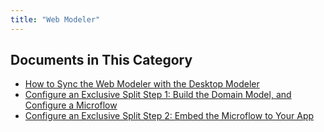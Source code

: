 ```yaml
---
title: "Web Modeler"
---
```


## Documents in This Category

* [How to Sync the Web Modeler with the Desktop Modeler](syncing-webmodeler-desktop)
* [Configure an Exclusive Split Step 1: Build the Domain Model, and Configure a Microflow](webmodeler-how-to-microflows-exclsplit)
* [Configure an Exclusive Split Step 2: Embed the Microflow to Your App](webmodeler-how-to-microflows-exclsplit-p2)

